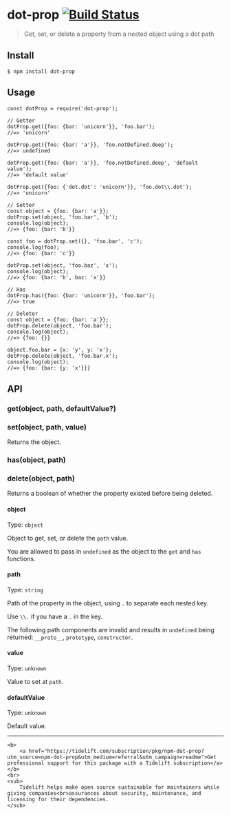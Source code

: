dot-prop [![Build Status](https://travis-ci.org/sindresorhus/dot-prop.svg?branch=master)](https://travis-ci.org/sindresorhus/dot-prop)
======================================================================================================================================

> Get, set, or delete a property from a nested object using a dot path

Install
-------

    $ npm install dot-prop

Usage
-----

    const dotProp = require('dot-prop');

    // Getter
    dotProp.get({foo: {bar: 'unicorn'}}, 'foo.bar');
    //=> 'unicorn'

    dotProp.get({foo: {bar: 'a'}}, 'foo.notDefined.deep');
    //=> undefined

    dotProp.get({foo: {bar: 'a'}}, 'foo.notDefined.deep', 'default value');
    //=> 'default value'

    dotProp.get({foo: {'dot.dot': 'unicorn'}}, 'foo.dot\\.dot');
    //=> 'unicorn'

    // Setter
    const object = {foo: {bar: 'a'}};
    dotProp.set(object, 'foo.bar', 'b');
    console.log(object);
    //=> {foo: {bar: 'b'}}

    const foo = dotProp.set({}, 'foo.bar', 'c');
    console.log(foo);
    //=> {foo: {bar: 'c'}}

    dotProp.set(object, 'foo.baz', 'x');
    console.log(object);
    //=> {foo: {bar: 'b', baz: 'x'}}

    // Has
    dotProp.has({foo: {bar: 'unicorn'}}, 'foo.bar');
    //=> true

    // Deleter
    const object = {foo: {bar: 'a'}};
    dotProp.delete(object, 'foo.bar');
    console.log(object);
    //=> {foo: {}}

    object.foo.bar = {x: 'y', y: 'x'};
    dotProp.delete(object, 'foo.bar.x');
    console.log(object);
    //=> {foo: {bar: {y: 'x'}}}

API
---

### get(object, path, defaultValue?)

### set(object, path, value)

Returns the object.

### has(object, path)

### delete(object, path)

Returns a boolean of whether the property existed before being deleted.

#### object

Type: `object`

Object to get, set, or delete the `path` value.

You are allowed to pass in `undefined` as the object to the `get` and `has` functions.

#### path

Type: `string`

Path of the property in the object, using `.` to separate each nested key.

Use `\\.` if you have a `.` in the key.

The following path components are invalid and results in `undefined` being returned: `__proto__`, `prototype`, `constructor`.

#### value

Type: `unknown`

Value to set at `path`.

#### defaultValue

Type: `unknown`

Default value.

------------------------------------------------------------------------

    <b>
        <a href="https://tidelift.com/subscription/pkg/npm-dot-prop?utm_source=npm-dot-prop&utm_medium=referral&utm_campaign=readme">Get professional support for this package with a Tidelift subscription</a>
    </b>
    <br>
    <sub>
        Tidelift helps make open source sustainable for maintainers while giving companies<br>assurances about security, maintenance, and licensing for their dependencies.
    </sub>
